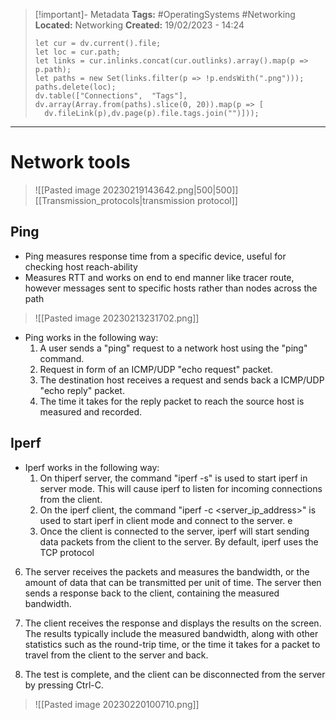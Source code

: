 > [!important]- Metadata
> **Tags:** #OperatingSystems #Networking 
> **Located:** Networking
> **Created:** 19/02/2023 - 14:24
> ```dataviewjs
>let cur = dv.current().file;
>let loc = cur.path;
>let links = cur.inlinks.concat(cur.outlinks).array().map(p => p.path);
>let paths = new Set(links.filter(p => !p.endsWith(".png")));
>paths.delete(loc);
>dv.table(["Connections",  "Tags"], dv.array(Array.from(paths).slice(0, 20)).map(p => [
>   dv.fileLink(p),dv.page(p).file.tags.join("")]));
> ```

___
# Network tools

> ![[Pasted image 20230219143642.png|500|500]]
> [[Transmission_protocols|transmission protocol]]


## Ping
- Ping measures response time from a specific device, useful for checking host reach-ability
- Measures RTT and works on end to end manner like tracer route, however messages sent to specific hosts rather than nodes across the path

> ![[Pasted image 20230213231702.png]]
- Ping works in the following way:
    1.  A user sends a "ping" request to a network host using the "ping" command.
    2.  Request in form of an ICMP/UDP "echo request" packet.
    3.  The destination host receives a request and sends back a ICMP/UDP "echo reply" packet.
    4.  The time it takes for the reply packet to reach the source host is measured and recorded.

## Iperf 

- Iperf works in the following way:
    1. On thiperf server,  the command "iperf -s" is used to start iperf in server mode. This will cause iperf to listen for incoming connections from the client.
    2. On the iperf client, the command "iperf -c <server_ip_address>" is used to start iperf in client mode and connect to the server. e 
    3. Once the client is connected to the server, iperf will start sending data packets from the client to the server. By default, iperf uses the TCP protocol
6.  The server receives the packets and measures the bandwidth, or the amount of data that can be transmitted per unit of time. The server then sends a response back to the client, containing the measured bandwidth.

    
    
7.  The client receives the response and displays the results on the screen. The results typically include the measured bandwidth, along with other statistics such as the round-trip time, or the time it takes for a packet to travel from the client to the server and back.
    
8.  The test is complete, and the client can be disconnected from the server by pressing Ctrl-C.





> ![[Pasted image 20230220100710.png]]
